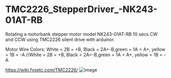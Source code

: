 # TMC2226_StepperDriver_-NK243-01AT-RB
Rotating a motorbank stepper motor model NK243-01AT-RB 10 secs CW and CCW using TMC2226 silent drive with arduinor.

Motor Wire Colors:
White = 2B = +B, Black = 2A=-B,green = 1A = A+, yellow = 1B = -A
//White = 2B = +B, Black = 2A=-B,green = 1A = A+, yellow = 1B = -A

https://wiki.fysetc.com/TMC2226/
![image](https://github.com/saidijongo/TMC2226_StepperDriver_-NK243-01AT-RB/assets/31678025/d1141697-2aab-47b4-ab77-0431ff107a19)
